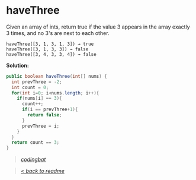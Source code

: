 # haveThree

Given an array of ints, return true if the value 3 appears in the array exactly 3 times, and no 3's are next to each other.

```
haveThree([3, 1, 3, 1, 3]) → true
haveThree([3, 1, 3, 3]) → false
haveThree([3, 4, 3, 3, 4]) → false
```

**Solution:**

```java
public boolean haveThree(int[] nums) {
  int prevThree = -2;
  int count = 0;
  for(int i=0; i<nums.length; i++){
    if(nums[i] == 3){
      count++;
      if(i == prevThree+1){
        return false;
      }
      prevThree = i;
    }
  }
  return count == 3;
}
```

> _[codingbat](https://codingbat.com/prob/p109783)_

> [< _back to readme_](FINDREPLACEREADME)